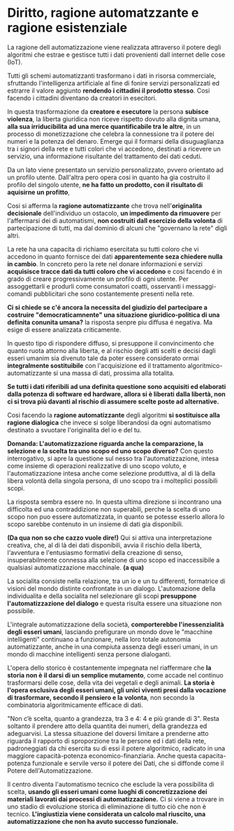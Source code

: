 # Diritto, ragione automatzzante e ragione esistenziale

La ragione dell automatizzazione viene realizzata attraverso il potere degli algoritmi che estrae e gestisce tutti i dati provenienti dall internet delle cose (IoT). 

Tutti gli schemi automatizzanti trasformano i dati in risorsa commerciale, sfruttando l'intelligenza artificiale al fine di fonire servizi personalizzati ed estrarre il valore aggiunto **rendendo i cittadini il prodotto stesso**. Cosi facendo i cittadini diventano da creatori in esecitori.

In questa trasformazione da **creatore e esecutore** la persona **subisce violenza**, la liberta giuridica non riceve rispetto dovuto alla dignita umana, **alla sua irriducibilita ad una merce quantificabile tra le altre**, in un processo di monetizzazione che celebra la connessione tra il potere dei numeri e la potenza del denaro. Emerge qui il formarsi della disuguaglianza tra i signori della rete e tutti colori che vi accedono, destinati a ricevere un servizio, una informazione risultante del trattamento dei dati ceduti.

Da un lato viene presentato un servizio personalizzato, pvvero orientato ad un profilo utente. Dall'altra pero opera cosi in quanto ha gia costruito il profilo del singolo utente, **ne ha fatto un prodotto, con il risultato di aquisirne un profitto**,

Cosi si afferma la **ragione automatizzante** che trova nell'**originalita decisionale** dell'individuo un ostacolo, **un impedimento da rimuovere** per l'affermarsi dei di automatismi, **non costruiti dall esercizio della volonta** di partecipazione di tutti, ma dal dominio di alcuni che "governano la rete" digli altri.

La rete ha una capacita di richiamo esercitata su tutti coloro che vi accedono in quanto fornisce dei dati **apparentemente seza chiedere nulla in cambio**. In concreto pero la rete nel donare informazioni e servizi **acquisisce tracce dati da tutti coloro che vi accedono** e cosi facendo é in grado di creare progressivamente un profilo di ogni utente. Per assoggettarli e produrli come consumatori coatti, osservanti i messaggi-comandi pubblicitari che sono costantemente presenti nella rete.

__**Ci si chiede se c'é ancora la necessita del giudizio del partecipare a costruire "democraticamnente" una situazione giuridico-politica di una definita conunita umana?**__ la risposta senpre piu diffusa é negativa. Ma esige di essere analizzata criticamente.

In questo tipo di rispondere diffuso, si presuppone il convincimento che quanto ruota attorno alla liberta, e al rischio degli atti scelti e decisi dagli esseri umanim sia divenuto tale da poter essere considerato ormai **integralmente sostituibile** con l'acquisizione ed il trattamento algoritmico-automatizzante si una massa di dati, prossima alla totalita.

**Se tutti i dati riferibili ad una definita questione sono acquisiti ed elaborati dalla  potenza  di  software  ed  hardware, allora si è liberati dalla libertà, non ci si trova più davanti al rischio di assumere scelte poste ad alternative.**

Cosi facendo la **ragione automatizzante** degli algoritmi **si sostituisce alla ragione dialogica** che invece si solge liberandosi da ogni automatismo destinato a svuotare l'originalita del io e del tu.

**Domanda: L'automatizzazione  riguarda  anche la   comparazione,   la selezione  e la scelta tra  uno scopo ed uno scopo  diverso?** Con questo interrogativo, si apre la questione sul nesso tra l'automatizzazione, intesa come insieme di operazioni realizzative di uno scopo voluto, e l'automatizzazione intesa anche  come selezione  produttiva,  al  di  là della libera volontà della singola persona, di uno scopo tra i molteplici possibili scopi.

La risposta sembra essere no. In questa ultima direzione si incontrano una difficolta ed una contraddizione non superabili, perche la scelta di uno scopo non puo essere automatizzata, in quanto se potesse esserlo allora lo scopo sarebbe contenuto in un insieme di dati gia disponibili.

**(Da qua non so che cazzo vuole dire!)**
Qui si attiva una interpretazione creativa, che, al di là dei dati disponibili, avvia il rischio della libertà, l'avventura e l'entusiasmo formativi della creazione di senso,  insuperabilmente  connessa  alla  selezione  di  uno  scopo  ed inaccessibile a qualsiasi automatizzazione macchinale.
**(a qua)**

La socialita consiste nella relazione, tra un io e un tu differenti, formatrice di visioni del mondo distinte confrontate in un dialogo. L'automazione della individualita e della socialita nel selezionare gli scopi **presuppone l'automatizzazione del dialogo** e questa risulta essere una situazione non possibile.   

L'integrale  automatizzazione  della  società, **comporterebbe l'inessenzialità  degli  esseri  umani**,  lasciando  prefigurare  un  mondo dove  le  "macchine  intelligenti"  continuano  a  funzionare,  nella  loro totale autonomia automatizzante, anche in una compiuta assenza degli esseri  umani,  in  un mondo  di  macchine  intelligenti  senza  persone dialoganti.

L'opera  dello  storico  è  costantemente  impegnata  nel riaffermare che **la storia non è il darsi di un semplice mutamento**, come accade  nel  continuo  trasformarsi  delle cose,  della  vita  dei  vegetali  e degli animali. **La storia è l'opera esclusiva degli esseri umani, gli unici viventi  presi  dalla  vocazione  di  trasformare,  secondo  il  pensiero  e  la**
**volonta**, non secondo la combinatoria algoritmicamente efficace di dati.

"Non c’è scelta, quanto a grandezza, tra 3 e 4: 4 e più grande  di  3". Resta soltanto il prendere atto della quantita dei numeri, della grandezza ed adeguarvisi. La stessa situazione del doversi limitare a prenderne atto riguarda il rapporto di sproporzione tra le persone ed i dati della rete, padroneggiati da chi esercita su di essi il potere algoritmico, radicato  in  una  maggiore capacità-potenza economico-finanziaria. Anche questa capacita-potenza funzionale e servile verso il potere dei Dati, che si diffonde come il Potere dell'Automatizzazione.

Il centro diventa l'automatismo tecnico che esclude la vera possibilita di scelta, **usando gli esseri umani come luoghi di concretizzazione dei materiali lavorati dai processi di automatizzazione.** Ci si viene a trovare in uno stadio di evoluzione storica di eliminazione di tutto ciò che non è tecnico. **L'ingiustizia  viene  considerata  un  calcolo  mal  riuscito, una automatizzazione che non ha avuto successo funzionale.**